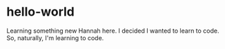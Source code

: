 # hello-world
Learning something new
Hannah here. I decided I wanted to learn to code. So, naturally, I'm learning to code.  
